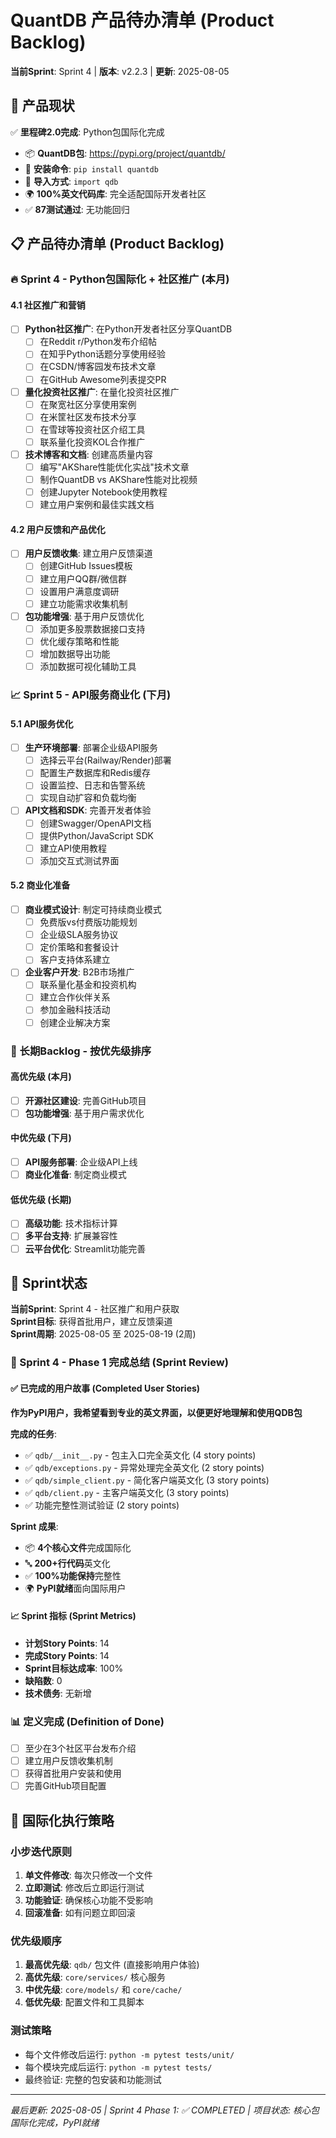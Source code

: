 # QuantDB 产品待办清单 (Product Backlog)

**当前Sprint**: Sprint 4 | **版本**: v2.2.3 | **更新**: 2025-08-05

## 🎯 产品现状

✅ **里程碑2.0完成**: Python包国际化完成
- 📦 **QuantDB包**: https://pypi.org/project/quantdb/
- 🚀 **安装命令**: `pip install quantdb`
- 📖 **导入方式**: `import qdb`
- 🌍 **100%英文代码库**: 完全适配国际开发者社区
- ✅ **87测试通过**: 无功能回归

## 📋 产品待办清单 (Product Backlog)

### 🔥 Sprint 4 - Python包国际化 + 社区推广 (本月)

#### 4.1 社区推广和营销
- [ ] **Python社区推广**: 在Python开发者社区分享QuantDB
  - [ ] 在Reddit r/Python发布介绍帖
  - [ ] 在知乎Python话题分享使用经验
  - [ ] 在CSDN/博客园发布技术文章
  - [ ] 在GitHub Awesome列表提交PR
- [ ] **量化投资社区推广**: 在量化投资社区推广
  - [ ] 在聚宽社区分享使用案例
  - [ ] 在米筐社区发布技术分享
  - [ ] 在雪球等投资社区介绍工具
  - [ ] 联系量化投资KOL合作推广
- [ ] **技术博客和文档**: 创建高质量内容
  - [ ] 编写"AKShare性能优化实战"技术文章
  - [ ] 制作QuantDB vs AKShare性能对比视频
  - [ ] 创建Jupyter Notebook使用教程
  - [ ] 建立用户案例和最佳实践文档

#### 4.2 用户反馈和产品优化
- [ ] **用户反馈收集**: 建立用户反馈渠道
  - [ ] 创建GitHub Issues模板
  - [ ] 建立用户QQ群/微信群
  - [ ] 设置用户满意度调研
  - [ ] 建立功能需求收集机制
- [ ] **包功能增强**: 基于用户反馈优化
  - [ ] 添加更多股票数据接口支持
  - [ ] 优化缓存策略和性能
  - [ ] 增加数据导出功能
  - [ ] 添加数据可视化辅助工具

### 📈 Sprint 5 - API服务商业化 (下月)

#### 5.1 API服务优化
- [ ] **生产环境部署**: 部署企业级API服务
  - [ ] 选择云平台(Railway/Render)部署
  - [ ] 配置生产数据库和Redis缓存
  - [ ] 设置监控、日志和告警系统
  - [ ] 实现自动扩容和负载均衡
- [ ] **API文档和SDK**: 完善开发者体验
  - [ ] 创建Swagger/OpenAPI文档
  - [ ] 提供Python/JavaScript SDK
  - [ ] 建立API使用教程
  - [ ] 添加交互式测试界面

#### 5.2 商业化准备
- [ ] **商业模式设计**: 制定可持续商业模式
  - [ ] 免费版vs付费版功能规划
  - [ ] 企业级SLA服务协议
  - [ ] 定价策略和套餐设计
  - [ ] 客户支持体系建立
- [ ] **企业客户开发**: B2B市场推广
  - [ ] 联系量化基金和投资机构
  - [ ] 建立合作伙伴关系
  - [ ] 参加金融科技活动
  - [ ] 创建企业解决方案

### 🔧 长期Backlog - 按优先级排序

#### 高优先级 (本月)
- [ ] **开源社区建设**: 完善GitHub项目
- [ ] **包功能增强**: 基于用户需求优化

#### 中优先级 (下月)  
- [ ] **API服务部署**: 企业级API上线
- [ ] **商业化准备**: 制定商业模式

#### 低优先级 (长期)
- [ ] **高级功能**: 技术指标计算
- [ ] **多平台支持**: 扩展兼容性
- [ ] **云平台优化**: Streamlit功能完善

## 🎯 Sprint状态

**当前Sprint**: Sprint 4 - 社区推广和用户获取  
**Sprint目标**: 获得首批用户，建立反馈渠道  
**Sprint周期**: 2025-08-05 至 2025-08-19 (2周)

### 🎯 Sprint 4 - Phase 1 完成总结 (Sprint Review)

#### ✅ 已完成的用户故事 (Completed User Stories)
**作为PyPI用户，我希望看到专业的英文界面，以便更好地理解和使用QDB包**

**完成的任务**:
- ✅ `qdb/__init__.py` - 包主入口完全英文化 (4 story points)
- ✅ `qdb/exceptions.py` - 异常处理完全英文化 (2 story points)
- ✅ `qdb/simple_client.py` - 简化客户端英文化 (3 story points)
- ✅ `qdb/client.py` - 主客户端英文化 (3 story points)
- ✅ 功能完整性测试验证 (2 story points)

**Sprint 成果**:
- 📦 **4个核心文件**完成国际化
- 🔤 **200+行代码**英文化
- ✅ **100%功能保持**完整性
- 🌍 **PyPI就绪**面向国际用户

#### 📈 Sprint 指标 (Sprint Metrics)
- **计划Story Points**: 14
- **完成Story Points**: 14
- **Sprint目标达成率**: 100%
- **缺陷数**: 0
- **技术债务**: 无新增

### 📊 定义完成 (Definition of Done)
- [ ] 至少在3个社区平台发布介绍
- [ ] 建立用户反馈收集机制
- [ ] 获得首批用户安装和使用
- [ ] 完善GitHub项目配置

## 🔧 国际化执行策略

### 小步迭代原则
1. **单文件修改**: 每次只修改一个文件
2. **立即测试**: 修改后立即运行测试
3. **功能验证**: 确保核心功能不受影响
4. **回滚准备**: 如有问题立即回滚

### 优先级顺序
1. **最高优先级**: `qdb/` 包文件 (直接影响用户体验)
2. **高优先级**: `core/services/` 核心服务
3. **中优先级**: `core/models/` 和 `core/cache/`
4. **低优先级**: 配置文件和工具脚本

### 测试策略
- 每个文件修改后运行: `python -m pytest tests/unit/`
- 每个模块完成后运行: `python -m pytest tests/`
- 最终验证: 完整的包安装和功能测试

---

*最后更新: 2025-08-05 | Sprint 4 Phase 1: ✅ COMPLETED | 项目状态: 核心包国际化完成，PyPI就绪*
